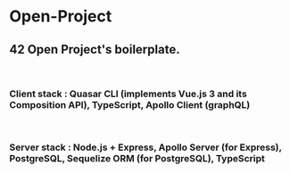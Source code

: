 # Open-Project

## 42 Open Project's boilerplate.

<br/>

### Client stack : Quasar CLI (implements Vue.js 3 and its Composition API), TypeScript, Apollo Client (graphQL)

<br/>

### Server stack : Node.js + Express, Apollo Server (for Express), PostgreSQL, Sequelize ORM (for PostgreSQL), TypeScript

